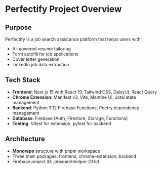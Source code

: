 # Perfectify Project Overview

## Purpose
Perfectify is a job search assistance platform that helps users with:
- AI-powered resume tailoring 
- Form autofill for job applications
- Cover letter generation
- LinkedIn job data extraction

## Tech Stack
- **Frontend**: Next.js 15 with React 19, Tailwind CSS, DaisyUI, React Query
- **Chrome Extension**: Manifest v3, Vite, Mantine UI, Jotai state management
- **Backend**: Python 3.12 Firebase Functions, Poetry dependency management
- **Database**: Firebase (Auth, Firestore, Storage, Functions)
- **Testing**: Vitest for extension, pytest for backend

## Architecture
- **Monorepo** structure with pnpm workspace
- Three main packages: frontend, chrome-extension, backend
- Firebase project ID: jobsearchhelper-231cf